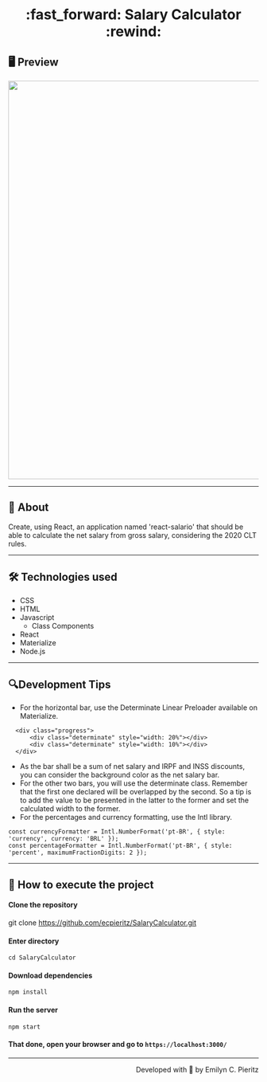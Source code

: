 <h1 align = "center"> :fast_forward: Salary Calculator :rewind: </h1>

## 🖥 Preview
<p align = "center">
  <img src = "https://raw.githubusercontent.com/ecpieritz/SalaryCalculator/master/public/img/salary-calculator-print.jpg" width = "800">
</p>

---

## 📖 About
<p>Create, using React, an application named 'react-salario' that should be able to calculate the net salary from gross salary, considering the 2020 CLT rules.</p>

---

## 🛠 Technologies used
- CSS
- HTML
- Javascript
  - Class Components
- React
- Materialize
- Node.js

---

## 🔍Development Tips
- For the horizontal bar, use the Determinate Linear Preloader available on Materialize.

```
  <div class="progress">
      <div class="determinate" style="width: 20%"></div>
      <div class="determinate" style="width: 10%"></div>
  </div>
```

- As the bar shall be a sum of net salary and IRPF and INSS discounts, you can consider the background color as the net salary bar.
- For the other two bars, you will use the determinate class. Remember that the first one declared will be overlapped by the second. So a tip is to add the value to be presented in the latter to the former and set the calculated width to the former.
- For the percentages and currency formatting, use the Intl library.

```
const currencyFormatter = Intl.NumberFormat('pt-BR', { style: 'currency', currency: 'BRL' });
const percentageFormatter = Intl.NumberFormat('pt-BR', { style: 'percent', maximumFractionDigits: 2 });
```

---

## 🚀 How to execute the project
#### Clone the repository
git clone https://github.com/ecpieritz/SalaryCalculator.git

#### Enter directory
`cd SalaryCalculator`

#### Download dependencies
`npm install`

#### Run the server
`npm start`

#### That done, open your browser and go to `https://localhost:3000/`

---
<p align = "right">Developed with 💙 by Emilyn C. Pieritz</p>
